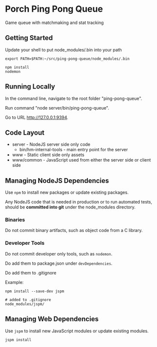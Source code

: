 # Porch Ping Pong Queue

Game queue with matchmaking and stat tracking

## Getting Started

Update your shell to put node_modules/.bin into your path

    export PATH=$PATH:~/src/ping-pong-queue/node_modules/.bin

    npm install
    nodemon

## Running Locally

In the command line, navigate to the root folder "ping-pong-queue".

Run command "node server/bin/ping-pong-queue".

Go to URL http://127.0.0.1:9394.

## Code Layout

* server - NodeJS server side only code
  * bin/hm-internal-tools - main entry point for the server
* www - Static client side only assets
* www/common - JavaScript used from either the server side or client side

## Managing NodeJS Dependencies

Use `npm` to install new packages or update existing packages.

Any NodeJS code that is needed in production or to run automated tests,
should be **committed into git** under the node_modules directory.

### Binaries

Do not commit binary artifacts, such as object code from a C library.

### Developer Tools

Do not commit developer only tools, such as `nodemon`.

Do add them to package.json under `devDependencies`.

Do add them to .gitignore

Example:

    npm install --save-dev jspm

    # added to .gitignore
    node_modules/jspm/

## Managing Web Dependencies

Use `jspm` to install new JavaScript modules or update existing modules.

    jspm install
